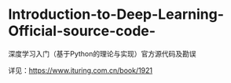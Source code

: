 # Introduction-to-Deep-Learning-Official-source-code-
深度学习入门（基于Python的理论与实现）官方源代码及勘误

详见：https://www.ituring.com.cn/book/1921
